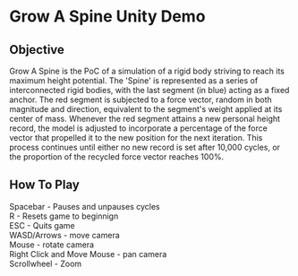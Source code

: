# Grow A Spine Unity Demo

<h2>Objective</h2>
<p>
Grow A Spine is the PoC of a simulation of a rigid body striving 
to reach its maximum height potential. The 'Spine' is represented 
as a series of interconnected rigid bodies, with the last segment 
(in blue) acting as a fixed anchor. The red segment is subjected 
to a force vector, random in both magnitude and direction, equivalent 
to the segment's weight applied at its center of mass. Whenever the 
red segment attains a new personal height record, the model is 
adjusted to incorporate a percentage of the force vector that 
propelled it to the new position for the next iteration. This 
process continues until either no new record is set after 10,000 
cycles, or the proportion of the recycled force vector reaches 100%.
</p>
<h2>How To Play</h2>
<p>
Spacebar - Pauses and unpauses cycles <br>
R - Resets game to beginnign <br>
ESC - Quits game <br>
WASD/Arrows - move camera <br>
Mouse - rotate camera <br>
Right Click and Move Mouse - pan camera <br>
Scrollwheel - Zoom <br>
</p>
